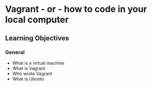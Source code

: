 # Vagrant - or - how to code in your local computer
## Learning Objectives
### General
* What is a virtual machine
* What is Vagrant
* Who wrote Vagrant
* What is Ubuntu

